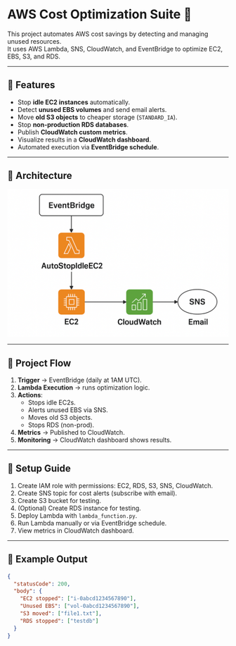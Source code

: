 # AWS Cost Optimization Suite 🚀

This project automates AWS cost savings by detecting and managing unused resources.  
It uses AWS Lambda, SNS, CloudWatch, and EventBridge to optimize EC2, EBS, S3, and RDS.

---

## 🔹 Features
- Stop **idle EC2 instances** automatically.
- Detect **unused EBS volumes** and send email alerts.
- Move **old S3 objects** to cheaper storage (`STANDARD_IA`).
- Stop **non-production RDS databases**.
- Publish **CloudWatch custom metrics**.
- Visualize results in a **CloudWatch dashboard**.
- Automated execution via **EventBridge schedule**.

---

## 🔹 Architecture
![Architecture Diagram](architecture.png.png)

---

## 🔹 Project Flow
1. **Trigger** → EventBridge (daily at 1AM UTC).
2. **Lambda Execution** → runs optimization logic.
3. **Actions**:
   - Stops idle EC2s.
   - Alerts unused EBS via SNS.
   - Moves old S3 objects.
   - Stops RDS (non-prod).
4. **Metrics** → Published to CloudWatch.
5. **Monitoring** → CloudWatch dashboard shows results.

---

## 🔹 Setup Guide
1. Create IAM role with permissions: EC2, RDS, S3, SNS, CloudWatch.
2. Create SNS topic for cost alerts (subscribe with email).
3. Create S3 bucket for testing.
4. (Optional) Create RDS instance for testing.
5. Deploy Lambda with `lambda_function.py`.
6. Run Lambda manually or via EventBridge schedule.
7. View metrics in CloudWatch dashboard.

---

## 🔹 Example Output
```json
{
  "statusCode": 200,
  "body": {
    "EC2 stopped": ["i-0abcd1234567890"],
    "Unused EBS": ["vol-0abcd1234567890"],
    "S3 moved": ["file1.txt"],
    "RDS stopped": ["testdb"]
  }
}


